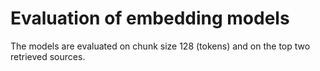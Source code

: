 # Evaluation of embedding models

The models are evaluated on chunk size 128 (tokens) and on the top two retrieved sources.